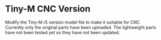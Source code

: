 # Tiny-M CNC Version
Modify the Tiny-M r5 version model file to make it suitable for CNC
Currently only the original parts have been uploaded. The lightweight parts have not been tested yet so they have not been updated.
